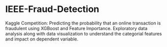 # IEEE-Fraud-Detection
Kaggle Competition: Predicting the probability that an online transaction is fraudulent using XGBoost and Feature Importance.
Exploratory data analysis along with data visualization to understand the categorial features and impact on dependent variable. 

